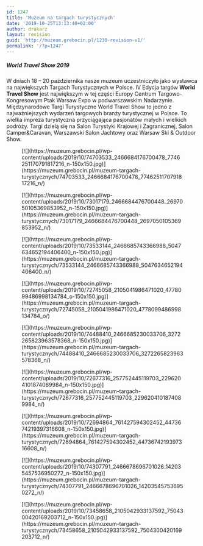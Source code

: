 ```yaml
---
id: 1247
title: 'Muzeum na targach turystycznych'
date: '2019-10-25T13:13:40+02:00'
author: drukarz
layout: revision
guid: 'http://muzeum.grebocin.pl/1230-revision-v1/'
permalink: '/?p=1247'
---
```


##### World Travel Show 2019

W dniach 18 – 20 października nasze muzeum uczestniczyło jako wystawca na największych Targach Turystycznych w Polsce. IV Edycja targów **World Travel Show** jest największym w tej części Europy Centrum Targowo-Kongresowym Ptak Warsaw Expo w podwarszawskim Nadarzynie. Międzynarodowe Targi Turystyczne World Travel Show to jedno z najważniejszych wydarzeń targowych branży turystycznej w Polsce. To wielka impreza turystyczna przyciągająca pasjonatów małych i wielkich podróży. Targi dzielą się na Salon Turystyki Krajowej i Zagranicznej, Salon Camper&amp;Caravan, Warszawski Salon Jachtowy oraz Warsaw Ski &amp; Outdoor Show.

<div class="gallery galleryid-1247 gallery-columns-3 gallery-size-thumbnail" id="gallery-306"><figure class="gallery-item"><div class="gallery-icon landscape"> [![](https://muzeum.grebocin.pl/wp-content/uploads/2019/10/74703533_2466684176700478_7746251170791817216_n-150x150.jpg)](https://muzeum.grebocin.pl/muzeum-targach-turystycznych/74703533_2466684176700478_7746251170791817216_n/) </div></figure><figure class="gallery-item"><div class="gallery-icon portrait"> [![](https://muzeum.grebocin.pl/wp-content/uploads/2019/10/73017179_2466684476700448_2697050105369853952_n-150x150.jpg)](https://muzeum.grebocin.pl/muzeum-targach-turystycznych/73017179_2466684476700448_2697050105369853952_n/) </div></figure><figure class="gallery-item"><div class="gallery-icon portrait"> [![](https://muzeum.grebocin.pl/wp-content/uploads/2019/10/73533144_2466685743366988_5047634652194406400_n-150x150.jpg)](https://muzeum.grebocin.pl/muzeum-targach-turystycznych/73533144_2466685743366988_5047634652194406400_n/) </div></figure><figure class="gallery-item"><div class="gallery-icon landscape"> [![](https://muzeum.grebocin.pl/wp-content/uploads/2019/10/72745058_2105041986471020_4778099486998134784_o-150x150.jpg)](https://muzeum.grebocin.pl/muzeum-targach-turystycznych/72745058_2105041986471020_4778099486998134784_o/) </div></figure><figure class="gallery-item"><div class="gallery-icon portrait"> [![](https://muzeum.grebocin.pl/wp-content/uploads/2019/10/74488410_2466685230033706_3272265823963578368_n-150x150.jpg)](https://muzeum.grebocin.pl/muzeum-targach-turystycznych/74488410_2466685230033706_3272265823963578368_n/) </div></figure><figure class="gallery-item"><div class="gallery-icon portrait"> [![](https://muzeum.grebocin.pl/wp-content/uploads/2019/10/72677316_257752445119703_2296204101874089984_n-150x150.jpg)](https://muzeum.grebocin.pl/muzeum-targach-turystycznych/72677316_257752445119703_2296204101874089984_n/) </div></figure><figure class="gallery-item"><div class="gallery-icon landscape"> [![](https://muzeum.grebocin.pl/wp-content/uploads/2019/10/72694864_761427594302452_4473674219397316608_n-150x150.jpg)](https://muzeum.grebocin.pl/muzeum-targach-turystycznych/72694864_761427594302452_4473674219397316608_n/) </div></figure><figure class="gallery-item"><div class="gallery-icon portrait"> [![](https://muzeum.grebocin.pl/wp-content/uploads/2019/10/74307791_2466678696701026_142035457536950272_n-150x150.jpg)](https://muzeum.grebocin.pl/muzeum-targach-turystycznych/74307791_2466678696701026_142035457536950272_n/) </div></figure><figure class="gallery-item"><div class="gallery-icon portrait"> [![](https://muzeum.grebocin.pl/wp-content/uploads/2019/10/73458658_2105042933137592_7504300420169203712_n-150x150.jpg)](https://muzeum.grebocin.pl/muzeum-targach-turystycznych/73458658_2105042933137592_7504300420169203712_n/) </div></figure> </div>